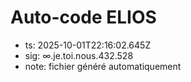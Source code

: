# Auto-code ELIOS
- ts: 2025-10-01T22:16:02.645Z
- sig: ∞.je.toi.nous.432.528
- note: fichier généré automatiquement